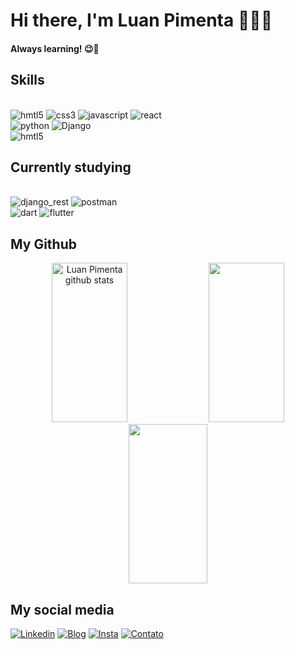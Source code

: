 # Hi there, I'm Luan Pimenta 👨‍💻😎
#### Always learning! 😉👋
## Skills

<div style="display: inline-block"><br/>
  <img aling="center" alt="hmtl5" src="https://img.shields.io/badge/HTML5-E34F26?style=for-the-badge&logo=html5&logoColor=white">
  <img aling="center" alt="css3" src="https://img.shields.io/badge/CSS3-1572B6?style=for-the-badge&logo=css3&logoColor=white"> 
  <img aling="center" alt="javascript" src="https://img.shields.io/badge/JavaScript-323330?style=for-the-badge&logo=javascript&logoColor=F7DF1E"> 
  <img aling="center" alt="react" src="https://img.shields.io/badge/React-20232A?style=for-the-badge&logo=react&logoColor=61DAFB"> 
  </br>
  <img aling="center" alt="python" src="https://img.shields.io/badge/Python-14354C?style=for-the-badge&logo=python&logoColor=white">
  <img aling="center" alt="Django" src="https://img.shields.io/badge/django-%23092E20.svg?style=for-the-badge&logo=django&logoColor=white"> 
  </br>
  <img aling="center" alt="hmtl5" src="https://img.shields.io/badge/GIT-f05639?style=for-the-badge&logo=git&logoColor=white">
</div>

## Currently studying
<div style="display: inline-block"><br/>
      <img aling="center" alt="django_rest" src="https://img.shields.io/badge/DJANGO-REST-ff1709?style=for-the-badge&logo=django&logoColor=white&color=ff1709&labelColor=gray">
      <img aling="center" alt="postman" src="https://img.shields.io/badge/Postman-FF6C37?style=for-the-badge&logo=postman&logoColor=white"> 
      </br>
      <img aling="center" alt="dart" src="https://img.shields.io/badge/Dart-0175C2?style=for-the-badge&logo=dart&logoColor=white"> 
      <img aling="center" alt="flutter" src="https://img.shields.io/badge/Flutter-02569B?style=for-the-badge&logo=flutter&logoColor=white"> 
</div>

## My Github
<div align="center">  
  <img width="49%" height="255px" src="https://github-readme-stats.vercel.app/api?username=pimentaluan&show_icons=true&count_private=true&hide_border=true&title_color=006aff&icon_color=006aff&text_color=006aff&bg_color=66000000" alt="Luan Pimenta github stats" /> 
  <img width="49%" height="255px" src="https://github-readme-stats.vercel.app/api/top-langs/?username=pimentaluan&layout=donut&hide_border=true&title_color=006aff&text_color=006aff&bg_color=66000000" />
  <img width="50%" height="255px" src="https://github-readme-streak-stats.herokuapp.com/?user=pimentaluan&theme=transparent&hide_border=true" />
</div>



## My social media
[![Linkedin](https://img.shields.io/badge/LinkedIn-0077B5?style=for-the-badge&logo=linkedin&logoColor=white)](https://www.linkedin.com/in/luan-pimenta-fernandes-ab027326a/)
[![Blog](https://img.shields.io/website?label=luanpimenta.com&style=for-the-badge&url=https://luanpimenta.com/)](https://www.luanpimenta.com/)
[![Insta](https://img.shields.io/badge/Instagram-E4405F?style=for-the-badge&logo=instagram&logoColor=white)](https://www.instagram.com/luanpimentadev/)
[![Contato](https://img.shields.io/badge/WhatsApp-25D366?style=for-the-badge&logo=whatsapp&logoColor=white)](https://wa.me/5583999990675)

